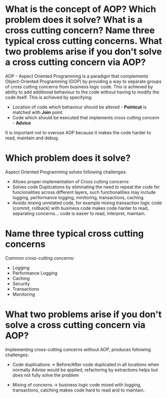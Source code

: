 # What is the concept of AOP? Which problem does it solve? What is a cross cutting concern? Name three typical cross cutting concerns. What two problems arise if you don't solve a cross cutting concern via AOP?
AOP - Aspect Oriented Programming is a paradigm that complements Object-Oriented Programming (OOP) by providing a way to
separate groups of cross cutting concerns from business logic code. This is achieved by ability to add additional behaviour 
to the code without having to modify the code itself. This is achieved by specifying:
- Location of code which behaviour should be altered - **Pointcut** is matched with **Join** point 
- Code which should be executed that implements cross cutting concern - **Advice**

It is important not to overuse AOP because it makes the code harder to read, maintain and debug.

# Which problem does it solve?
Aspect Oriented Programming solves following challenges:
- Allows proper implementation of Cross cutting concerns
- Solves code Duplications by eliminating the need to repeat the code for funcionalities across different layers, such 
functionalities may include logging, performance logging, minitoring, transactions, caching.
- Avoids mixing unrelated code, for example mixing transaction logic code (commit, rollback) with business code makes 
code harder to read, separating concerns... code is easier to read, interpret, maintain.
  
# Name three typical cross cutting concerns
Common cross-cutting concerns:
- Logging
- Performance Logging
- Caching
- Security
- Transactions
- Monitoring

# What two problems arise if you don't solve a cross cutting concern via AOP?
Implementing cross-cutting concerns without AOP, produces following challenges:
- Code duplications -> Before/After code duplicated in all locations when normally Advise would be applied, refactoring
by extractions helps but does not fully solve the problem

- Mixing of concerns -> business logic code mixed with logging, transactions, catching makes code hard to read and to maintain. 